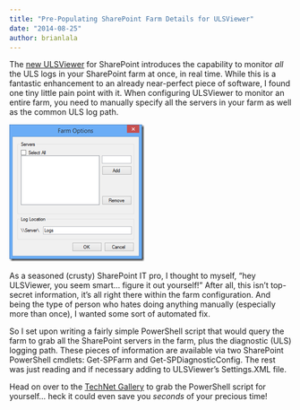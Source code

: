 ```yaml
---
title: "Pre-Populating SharePoint Farm Details for ULSViewer"
date: "2014-08-25"
author: brianlala
---
```


The [new ULSViewer](http://blogs.technet.com/b/wbaer/archive/2014/08/22/uls-viewing-like-a-boss-uls-viewer-is-now-available.aspx) for SharePoint introduces the capability to monitor _all_ the ULS logs in your SharePoint farm at once, in real time. While this is a fantastic enhancement to an already near-perfect piece of software, I found one tiny little pain point with it. When configuring ULSViewer to monitor an entire farm, you need to manually specify all the servers in your farm as well as the common ULS log path.

[![image](images/image_thumb.png "image")](http://spinsiders.com/brianlala/files/2014/08/image.png)

As a seasoned (crusty) SharePoint IT pro, I thought to myself, “hey ULSViewer, you seem smart… figure it out yourself!” After all, this isn’t top-secret information, it’s all right there within the farm configuration. And being the type of person who hates doing anything manually (especially more than once), I wanted some sort of automated fix.

So I set upon writing a fairly simple PowerShell script that would query the farm to grab all the SharePoint servers in the farm, plus the diagnostic (ULS) logging path. These pieces of information are available via two SharePoint PowerShell cmdlets: Get-SPFarm and Get-SPDiagnosticConfig. The rest was just reading and if necessary adding to ULSViewer’s Settings.XML file.

Head on over to the [TechNet Gallery](http://gallery.technet.microsoft.com/Automatically-Set-eeb1baa2) to grab the PowerShell script for yourself… heck it could even save you _seconds_ of your precious time!
